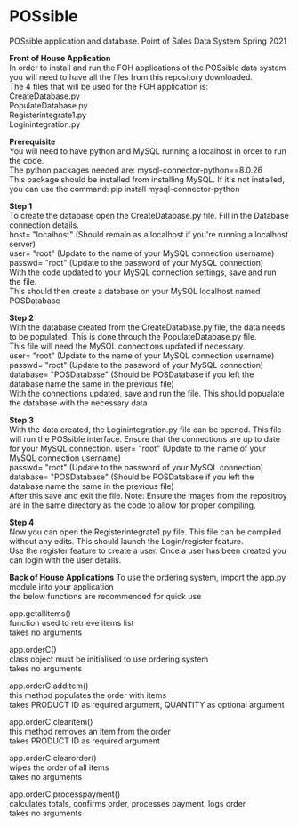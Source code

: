 # POSsible
POSsible application and database. Point of Sales Data System Spring 2021    

**Front of House Application**  
In order to install and run the FOH applications of the POSsible data system you will need to have all the files from this repository downloaded.  
The 4 files that will be used for the FOH application is:  
CreateDatabase.py  
PopulateDatabase.py  
Registerintegrate1.py  
Loginintegration.py  

**Prerequisite**  
You will need to have python and MySQL running a localhost in order to run the code.  
The python packages needed are: mysql-connector-python==8.0.26  
This package should be installed from installing MySQL. If it's not installed, you can use the command: pip install mysql-connector-python  

**Step 1**  
To create the database open the CreateDatabase.py file. Fill in the Database connection details.  
host= "localhost" (Should remain as a localhost if you're running a localhost server)  
user= "root" (Update to the name of your MySQL connection username)  
passwd= "root" (Update to the password of your MySQL connection)   
With the code updated to your MySQL connection settings, save and run the file.  
This should then create a database on your MySQL localhost named POSDatabase  

**Step 2**  
With the database created from the CreateDatabase.py file, the data needs to be populated. This is done through the PopulateDatabase.py file.  
This file will need the MySQL connections updated if necessary.  
user= "root" (Update to the name of your MySQL connection username)  
passwd= "root" (Update to the password of your MySQL connection)  
database= "POSDatabase" (Should be POSDatabase if you left the database name the same in the previous file)  
With the connections updated, save and run the file. This should popualate the database with the necessary data  

**Step 3**  
With the data created, the Loginintegration.py file can be opened. This file will run the POSsible interface. Ensure that the connections are up to date for your MySQL connection.
user= "root" (Update to the name of your MySQL connection username)  
passwd= "root" (Update to the password of your MySQL connection)  
database= "POSDatabase" (Should be POSDatabase if you left the database name the same in the previous file)  
After this save and exit the file. 
Note: Ensure the images from the repositroy are in the same directory as the code to allow for proper compiling. 

**Step 4**  
Now you can open the Registerintegrate1.py file. This file can be compiled without any edits. This should launch the Login/register feature.  
Use the register feature to create a user. Once a user has been created you can login with the user details.  

**Back of House Applications**
To use the ordering system, import the app.py module into your application  
the below functions are recommended for quick use  

app.getallitems()  
function used to retrieve items list  
takes no arguments  

app.orderC()  
class object must be initialised to use ordering system  
takes no arguments  

app.orderC.additem()  
this method populates the order with items  
takes PRODUCT ID as required argument, QUANTITY as optional argument  

app.orderC.clearitem()  
this method removes an item from the order  
takes PRODUCT ID as required argument  

app.orderC.clearorder()  
wipes the order of all items  
takes no arguments  

app.orderC.processpayment()  
calculates totals, confirms order, processes payment, logs order  
takes no arguments  
